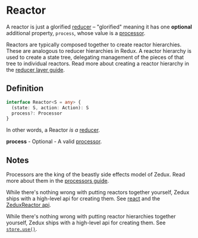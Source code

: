 # Reactor

A reactor is just a glorified [reducer](/docs/types/Reducer.md) &ndash; "glorified" meaning it has one **optional** additional property, `process`, whose value is a [processor](/docs/types/Processor.md).

Reactors are typically composed together to create reactor hierarchies. These are analogous to reducer hierarchies in Redux. A reactor hierarchy is used to create a state tree, delegating management of the pieces of that tree to individual reactors. Read more about creating a reactor hierarchy in the [reducer layer guide](/docs/guides/theReducerLayer.md).

## Definition

```typescript
interface Reactor<S = any> {
  (state: S, action: Action): S
  process?: Processor
}
```

In other words, a Reactor *is a* [reducer](/docs/types/Reducer.md).

**process** - Optional - A valid [processor](/docs/types/Processor.md).

## Notes

Processors are the king of the beastly side effects model of Zedux. Read more about them in the [processors guide](/docs/guides/theProcessorLayer.md).

While there's nothing wrong with putting reactors together yourself, Zedux ships with a high-level api for creating them. See [react](/docs/api/react.md) and the [ZeduxReactor api](/docs/api/ZeduxReactor.md).

While there's nothing wrong with putting reactor hierarchies together yourself, Zedux ships with a high-level api for creating them. See [`store.use()`](/docs/api/Store.md#storeuse).
